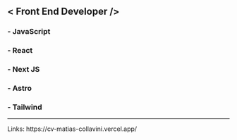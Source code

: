## < Front End Developer />

### - JavaScript
### - React
### - Next JS
### - Astro
### - Tailwind

<hr/>
Links: https://cv-matias-collavini.vercel.app/
